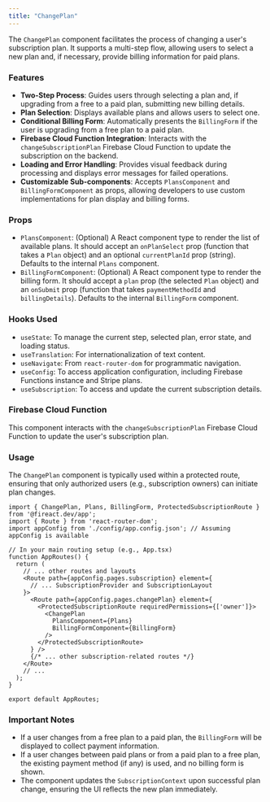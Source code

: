 ```yaml
---
title: "ChangePlan"
---
```


The `ChangePlan` component facilitates the process of changing a user's subscription plan. It supports a multi-step flow, allowing users to select a new plan and, if necessary, provide billing information for paid plans.

### Features

- **Two-Step Process**: Guides users through selecting a plan and, if upgrading from a free to a paid plan, submitting new billing details.
- **Plan Selection**: Displays available plans and allows users to select one.
- **Conditional Billing Form**: Automatically presents the `BillingForm` if the user is upgrading from a free plan to a paid plan.
- **Firebase Cloud Function Integration**: Interacts with the `changeSubscriptionPlan` Firebase Cloud Function to update the subscription on the backend.
- **Loading and Error Handling**: Provides visual feedback during processing and displays error messages for failed operations.
- **Customizable Sub-components**: Accepts `PlansComponent` and `BillingFormComponent` as props, allowing developers to use custom implementations for plan display and billing forms.

### Props

- `PlansComponent`: (Optional) A React component type to render the list of available plans. It should accept an `onPlanSelect` prop (function that takes a `Plan` object) and an optional `currentPlanId` prop (string). Defaults to the internal `Plans` component.
- `BillingFormComponent`: (Optional) A React component type to render the billing form. It should accept a `plan` prop (the selected `Plan` object) and an `onSubmit` prop (function that takes `paymentMethodId` and `billingDetails`). Defaults to the internal `BillingForm` component.

### Hooks Used

- `useState`: To manage the current step, selected plan, error state, and loading status.
- `useTranslation`: For internationalization of text content.
- `useNavigate`: From `react-router-dom` for programmatic navigation.
- `useConfig`: To access application configuration, including Firebase Functions instance and Stripe plans.
- `useSubscription`: To access and update the current subscription details.

### Firebase Cloud Function

This component interacts with the `changeSubscriptionPlan` Firebase Cloud Function to update the user's subscription plan.

### Usage

The `ChangePlan` component is typically used within a protected route, ensuring that only authorized users (e.g., subscription owners) can initiate plan changes.

```tsx
import { ChangePlan, Plans, BillingForm, ProtectedSubscriptionRoute } from '@fireact.dev/app';
import { Route } from 'react-router-dom';
import appConfig from './config/app.config.json'; // Assuming appConfig is available

// In your main routing setup (e.g., App.tsx)
function AppRoutes() {
  return (
    // ... other routes and layouts
    <Route path={appConfig.pages.subscription} element={
      // ... SubscriptionProvider and SubscriptionLayout
    }>
      <Route path={appConfig.pages.changePlan} element={
        <ProtectedSubscriptionRoute requiredPermissions={['owner']}>
          <ChangePlan 
            PlansComponent={Plans} 
            BillingFormComponent={BillingForm} 
          />
        </ProtectedSubscriptionRoute>
      } />
      {/* ... other subscription-related routes */}
    </Route>
    // ...
  );
}

export default AppRoutes;
```

### Important Notes

- If a user changes from a free plan to a paid plan, the `BillingForm` will be displayed to collect payment information.
- If a user changes between paid plans or from a paid plan to a free plan, the existing payment method (if any) is used, and no billing form is shown.
- The component updates the `SubscriptionContext` upon successful plan change, ensuring the UI reflects the new plan immediately.
